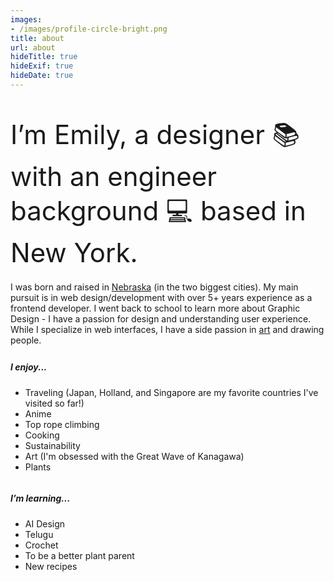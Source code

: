```yaml
---
images:
- /images/profile-circle-bright.png
title: about
url: about
hideTitle: true
hideExif: true
hideDate: true
---
```


<div align="left-aligned">
	<p style="font-size: 3em; margin-bottom: .5em"> I’m Emily, a designer 📚 with an engineer background 💻 based in New York.</p>
	<p style="margin-bottom: .5em"> I was born and raised in <a target="_blank" href="https://goo.gl/maps/2882TA2ee7X7KCis5" style="color: var(--pink);" onmouseover="this.style.color='var(--dark)'" onmouseout="this.style.color='var(--pink)'"> Nebraska</a> (in the two biggest cities). My main pursuit is in web design/development with over 5+ years experience as a frontend developer. I went back to school to learn more about Graphic Design - I have a passion for design and understanding user experience. While I specialize in web interfaces, I have a side passion in <a target="_blank" href="https://emily5.com/tags/art/" style="color: var(--pink);" onmouseover="this.style.color='var(--dark)'" onmouseout="this.style.color='var(--pink)'">art</a> and drawing people.</p>
	<!-- Take a look at my most recent project where I've done the branding and redesign for fairearth. -->
	<div class="row">
		<div class="column">
			<h5>I enjoy...</h5>
			<ul>
				<li>Traveling (Japan, Holland, and Singapore are my favorite countries I've visited so far!)</li>
				<li>Anime</li>
				<li>Top rope climbing</li>
				<li>Cooking</li>
				<li>Sustainability</li>
				<li>Art (I'm obsessed with the Great Wave of Kanagawa)</li>
				<li>Plants</li>
			</ul>
		</div>
		<div class="column">
			<h5>I’m learning...</h5>
			<ul>
				<li>AI Design</li>
				<li>Telugu</li>
				<li>Crochet</li>
				<li>To be a better plant parent</li>
				<li>New recipes</li>
			</ul>
		</div>
	</div>
</div>